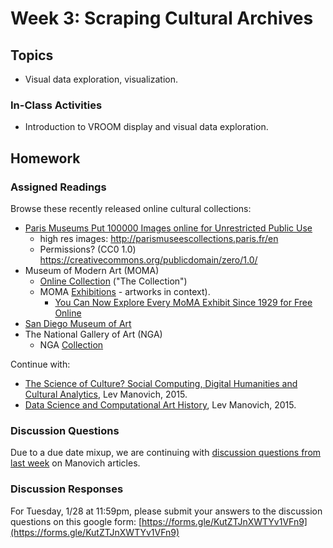 # Week 3: Scraping Cultural Archives

## Topics

* Visual data exploration, visualization.

### In-Class Activities

* Introduction to VROOM display and visual data exploration.

## Homework

### Assigned Readings

Browse these recently released online cultural collections:
* [Paris Museums Put 100000 Images online for Unrestricted Public Use](https://kottke.org/20/01/paris-museums-put-100000-images-online-for-unrestricted-public-use?fbclid=IwAR2PvXu2t8tF5c62R9TneZ83KW1klLtr9YjHQz8T7jddY-6AWFxGqlPjs5A)
  * high res images: http://parismuseescollections.paris.fr/en
  * Permissions? (CC0 1.0) https://creativecommons.org/publicdomain/zero/1.0/
* Museum of Modern Art (MOMA)
  * [Online Collection](https://www.moma.org/collection/) ("The Collection")
  * MOMA [Exhibitions](https://www.moma.org/calendar/exhibitions/history?_ga=1.80004629.342658158.1474529993en ) - artworks in context).
    * [You Can Now Explore Every MoMA Exhibit Since 1929 for Free Online](https://mymodernmet.com/museum-of-modern-art-exhibition-history/?fbclid=IwAR3LkAPAXmDJ4C9zJn6ujfmhh2zNp6GJL9ysHTMgoKPS5ARp8jx3EklaIUk)
* [San Diego Museum of Art](https://www.sdmart.org/collections/)
* The National Gallery of Art (NGA)
  * NGA [Collection](https://www.nga.gov/collection.html)
  
Continue with:

* [The Science of Culture? Social Computing, Digital Humanities and Cultural Analytics](http://manovich.net/content/04-projects/088-cultural-analytics-social-computing/cultural_analytics_article_final.pdf), Lev Manovich, 2015. 
* [Data Science and Computational Art History](http://manovich.net/content/04-projects/087-data-science/manovich_digital_art_history.pdf), Lev Manovich, 2015.

### Discussion Questions

Due to a due date mixup, we are continuing with [discussion questions from last week](https://github.com/roberttwomey/DSC180A-Quantifying-Style/blob/master/02-Cultural_Analytics.md#discussion-questions) on Manovich articles.

### Discussion Responses

For Tuesday, 1/28 at 11:59pm, please submit your answers to the discussion questions on this google form: [https://forms.gle/KutZTJnXWTYv1VFn9](https://forms.gle/KutZTJnXWTYv1VFn9)
